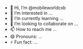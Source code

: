 - 👋 Hi, I’m @mobileworldcxb
- 👀 I’m interested in ...
- 🌱 I’m currently learning ...
- 💞️ I’m looking to collaborate on ...
- 📫 How to reach me ...
- 😄 Pronouns: ...
- ⚡ Fun fact: ...

<!---
mobileworldcxb/mobileworldcxb is a ✨ special ✨ repository because its `README.md` (this file) appears on your GitHub profile.
You can click the Preview link to take a look at your changes.
--->
